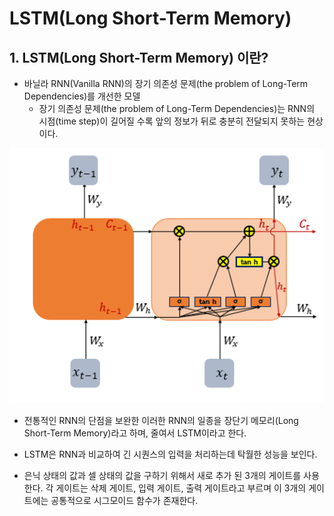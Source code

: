 # LSTM(Long Short-Term Memory)



## 1. LSTM(Long Short-Term Memory) 이란?

- 바닐라 RNN(Vanilla RNN)의 장기 의존성 문제(the problem of Long-Term Dependencies)를 개선한 모델
  - 장기 의존성 문제(the problem of Long-Term Dependencies)는 RNN의 시점(time step)이 길어질 수록 앞의 정보가 뒤로 충분히 전달되지 못하는 현상이다.

![image-20220531172117089](DL_RNN_2.assets/image-20220531172117089.png)

- 전통적인 RNN의 단점을 보완한 이러한 RNN의 일종을 장단기 메모리(Long Short-Term Memory)라고 하며, 줄여서 LSTM이라고 한다.
- LSTM은 RNN과 비교하여 긴 시퀀스의 입력을 처리하는데 탁월한 성능을 보인다.

- 은닉 상태의 값과 셀 상태의 값을 구하기 위해서 새로 추가 된 3개의 게이트를 사용한다. 각 게이트는 삭제 게이트, 입력 게이트, 출력 게이트라고 부르며 이 3개의 게이트에는 공통적으로 시그모이드 함수가 존재한다.

